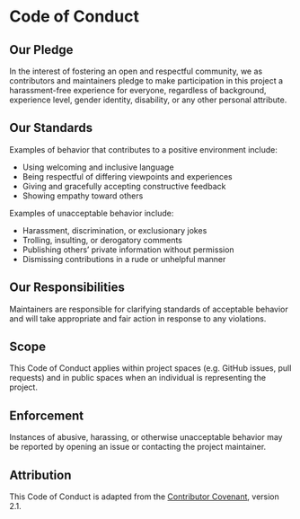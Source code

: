 # Code of Conduct

## Our Pledge

In the interest of fostering an open and respectful community, we as contributors and maintainers pledge to make participation in this project a harassment-free experience for everyone, regardless of background, experience level, gender identity, disability, or any other personal attribute.

## Our Standards

Examples of behavior that contributes to a positive environment include:

- Using welcoming and inclusive language
- Being respectful of differing viewpoints and experiences
- Giving and gracefully accepting constructive feedback
- Showing empathy toward others

Examples of unacceptable behavior include:

- Harassment, discrimination, or exclusionary jokes
- Trolling, insulting, or derogatory comments
- Publishing others’ private information without permission
- Dismissing contributions in a rude or unhelpful manner

## Our Responsibilities

Maintainers are responsible for clarifying standards of acceptable behavior and will take appropriate and fair action in response to any violations.

## Scope

This Code of Conduct applies within project spaces (e.g. GitHub issues, pull requests) and in public spaces when an individual is representing the project.

## Enforcement

Instances of abusive, harassing, or otherwise unacceptable behavior may be reported by opening an issue or contacting the project maintainer.

## Attribution

This Code of Conduct is adapted from the [Contributor Covenant](https://www.contributor-covenant.org), version 2.1.
